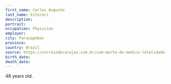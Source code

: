 ```yaml
---
first_name: Carlos Augusto
last_name: Estorari
description: 
portrait: 
occupation: Physician
employer: 
city: Parauapebas
province: 
country: Brazil
source: https://correiodecarajas.com.br/com-morte-de-medico-letalidade-da-covid-19-em-p
birth_date: 
death_date: 
---
```


48 years old.